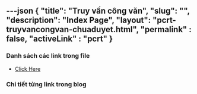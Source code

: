 ---json
{
    "title": "Truy vấn công văn",
    "slug": "",
    "description": "Index Page",
    "layout": "pcrt-truyvancongvan-chuaduyet.html",
    "permalink" : false,
    "activeLink" : "pcrt"
}
---

### Danh sách các link trong file
- [Click Here](./blog-list.html)

### Chi tiết từng link trong blog